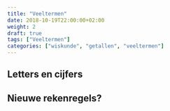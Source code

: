 ```yaml
---
title: "Veeltermen"
date: 2018-10-19T22:00:00+02:00
weight: 2
draft: true
tags: ["Veeltermen"]
categories: ["wiskunde", "getallen", "veeltermen"]
---
```


## Letters en cijfers

## Nieuwe rekenregels?
